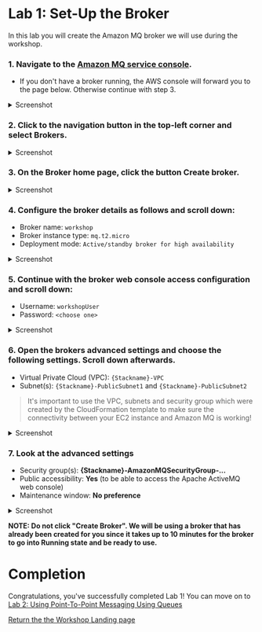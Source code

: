 # Lab 1: Set-Up the Broker

In this lab you will create the Amazon MQ broker we will use during the workshop.

### 1. Navigate to the [Amazon MQ service console](https://console.aws.amazon.com/amazon-mq).

* If you don't have a broker running, the AWS console will forward you to the page below. Otherwise continue with step 3.

<details><summary>Screenshot</summary><p>

![Amazon MQ workshop Lab 1 step 1](/images/broker-set-up-Step1.png)

</p></details><p/>

### 2. Click to the navigation button in the top-left corner and select **Brokers**.

<details><summary>Screenshot</summary><p>

![Amazon MQ workshop Lab 1 step 2](/images/broker-set-up-Step2.png)

</p></details><p/>

### 3. On the Broker home page, click the button **Create broker**.

<details><summary>Screenshot</summary><p>

![Amazon MQ workshop Lab 1 step 3](/images/broker-set-up-Step3.png)

</p></details><p/>


### 4. Configure the broker details as follows and scroll down:

* Broker name: `workshop`
* Broker instance type: `mq.t2.micro`
* Deployment mode: `Active/standby broker for high availability`

<details><summary>Screenshot</summary><p>

![Amazon MQ workshop Lab 1 step 4](/images/broker-set-up-Step4.png)

</p></details><p/>

### 5. Continue with the broker web console access configuration and scroll down:

* Username: `workshopUser`
* Password: `<choose one>`

<details><summary>Screenshot</summary><p>

![Amazon MQ workshop Lab 1 step 5](/images/broker-set-up-Step5.png)

</p></details><p/>

### 6. Open the brokers advanced settings and choose the following settings. Scroll down afterwards.

* Virtual Private Cloud (VPC): `{Stackname}-VPC`
* Subnet(s): `{Stackname}-PublicSubnet1` and `{Stackname}-PublicSubnet2`

> It's important to use the VPC, subnets and security group which were created by the CloudFormation template to make sure the connectivity between your EC2 instance and Amazon MQ is working!

<details><summary>Screenshot</summary><p>

![Amazon MQ workshop Lab 1 step 6](/images/broker-set-up-Step6.png)

</p></details><p/>

### 7. Look at the advanced settings

* Security group(s): **{Stackname}-AmazonMQSecurityGroup-...**
* Public accessibility: **Yes** (to be able to access the Apache ActiveMQ web console)
* Maintenance window: **No preference**

<details><summary>Screenshot</summary><p>

![Amazon MQ workshop Lab 1 step 7](/images/broker-set-up-Step7.png)

</p></details><p/>

**NOTE: Do not click "Create Broker". We will be using a broker that has already been created for you since it takes up to  10 minutes for the broker to go into **Running** state and be ready to use.**


# Completion

Congratulations, you've successfully completed Lab 1! You can move on to [Lab 2: Using Point-To-Point Messaging Using Queues](/labs/lab-2.md)

[Return the the Workshop Landing page](/README.md)